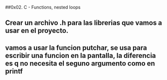 ##0x02. C - Functions, nested loops
## Crear un archivo .h para las librerias que vamos a usar en el proyecto.

## vamos a usar la funcion putchar, se usa para escribir una funcion en la pantalla, la diferencia es q no necesita el seguno argumento como en printf
